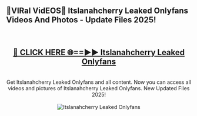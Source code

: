 <h2>🔴VIRal VidEOS🔴 Itslanahcherry Leaked Onlyfans Videos And Photos - Update Files 2025!</h2>
<br>
<div align="center">
<h2><a href="https://virallinks.top/odZfE0" rel="nofollow">🔴 CLICK HERE 🌐==►► Itslanahcherry Leaked Onlyfans</a></h2>
<br>
Get Itslanahcherry Leaked Onlyfans and all content. Now you can access all videos and pictures of Itslanahcherry Leaked Onlyfans. New Updated Files 2025!
<br>
<br>
<a href="https://virallinks.top/odZfE0" rel="nofollow" data-target="animated-image.originalLink"><img src="https://i.imgur.com/dJHk4Zq.gif)" alt="Itslanahcherry Leaked Onlyfans" style="max-width: 100%; display: inline-block;" data-target="animated-image.originalImage"></a>
</div>
<br>
